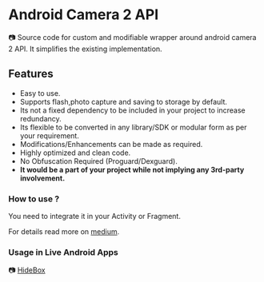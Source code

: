 # Android Camera 2 API
:camera:
Source code for custom and modifiable wrapper around android camera 2 API.
It simplifies the existing implementation.

## Features
 - Easy to use.
 - Supports flash,photo capture and saving to storage by default.
 - Its not a fixed dependency to be included in your project to increase redundancy.
 - Its flexible to be converted in any library/SDK or modular form as per your requirement.
 - Modifications/Enhancements can be made as required.
 - Highly optimized and clean code.
 - No Obfuscation Required (Proguard/Dexguard).
 - **It would be a part of your project while not implying any 3rd-party involvement.**

### How to use ?
   
   You need to integrate it in your Activity or Fragment. 
  
   For details read more on [medium](https://medium.com/@mmobinbutt/camera-2-api-for-android-2dc3168b29a9).
   
   
### Usage in Live Android Apps
    
 :camera: [HideBox](https://play.google.com/store/apps/details?id=com.hidebox.mobileapp) 
